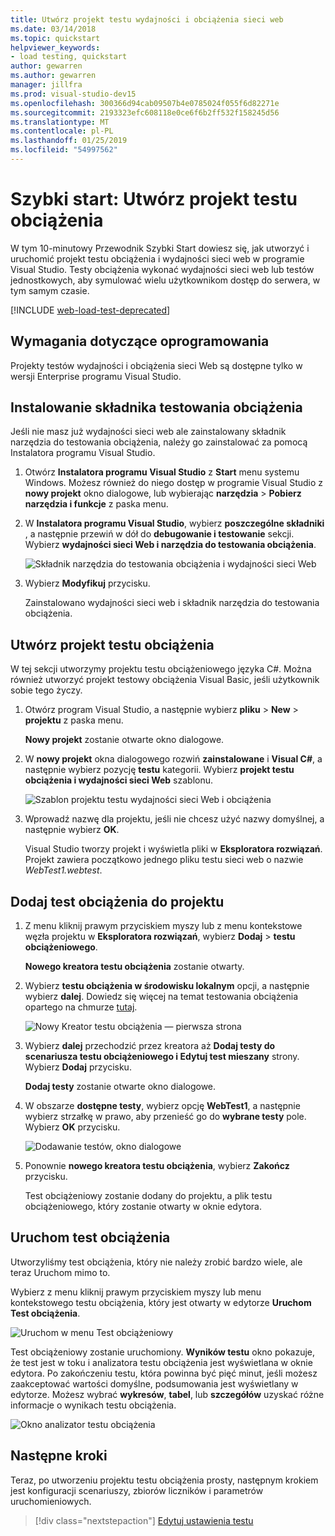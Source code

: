 ```yaml
---
title: Utwórz projekt testu wydajności i obciążenia sieci web
ms.date: 03/14/2018
ms.topic: quickstart
helpviewer_keywords:
- load testing, quickstart
author: gewarren
ms.author: gewarren
manager: jillfra
ms.prod: visual-studio-dev15
ms.openlocfilehash: 300366d94cab09507b4e0785024f055f6d82271e
ms.sourcegitcommit: 2193323efc608118e0ce6f6b2ff532f158245d56
ms.translationtype: MT
ms.contentlocale: pl-PL
ms.lasthandoff: 01/25/2019
ms.locfileid: "54997562"
---
```

# <a name="quickstart-create-a-load-test-project"></a>Szybki start: Utwórz projekt testu obciążenia

W tym 10-minutowy Przewodnik Szybki Start dowiesz się, jak utworzyć i uruchomić projekt testu obciążenia i wydajności sieci web w programie Visual Studio. Testy obciążenia wykonać wydajności sieci web lub testów jednostkowych, aby symulować wielu użytkownikom dostęp do serwera, w tym samym czasie.

[!INCLUDE [web-load-test-deprecated](includes/web-load-test-deprecated.md)]

## <a name="software-requirements"></a>Wymagania dotyczące oprogramowania

Projekty testów wydajności i obciążenia sieci Web są dostępne tylko w wersji Enterprise programu Visual Studio.

## <a name="install-the-load-testing-component"></a>Instalowanie składnika testowania obciążenia

Jeśli nie masz już wydajności sieci web ale zainstalowany składnik narzędzia do testowania obciążenia, należy go zainstalować za pomocą Instalatora programu Visual Studio.

1. Otwórz **Instalatora programu Visual Studio** z **Start** menu systemu Windows. Możesz również do niego dostęp w programie Visual Studio z **nowy projekt** okno dialogowe, lub wybierając **narzędzia** > **Pobierz narzędzia i funkcje** z paska menu.

1. W **Instalatora programu Visual Studio**, wybierz **poszczególne składniki** , a następnie przewiń w dół do **debugowanie i testowanie** sekcji. Wybierz **wydajności sieci Web i narzędzia do testowania obciążenia**.

   ![Składnik narzędzia do testowania obciążenia i wydajności sieci Web](media/web-perf-load-testing-tools-component.png)

1. Wybierz **Modyfikuj** przycisku.

   Zainstalowano wydajności sieci web i składnik narzędzia do testowania obciążenia.

## <a name="create-a-load-test-project"></a>Utwórz projekt testu obciążenia

W tej sekcji utworzymy projektu testu obciążeniowego języka C#. Można również utworzyć projekt testowy obciążenia Visual Basic, jeśli użytkownik sobie tego życzy.

1. Otwórz program Visual Studio, a następnie wybierz **pliku** > **New** > **projektu** z paska menu.

   **Nowy projekt** zostanie otwarte okno dialogowe.

1. W **nowy projekt** okna dialogowego rozwiń **zainstalowane** i **Visual C#**, a następnie wybierz pozycję **testu** kategorii. Wybierz **projekt testu obciążenia i wydajności sieci Web** szablonu.

   ![Szablon projektu testu wydajności sieci Web i obciążenia](media/web-perf-load-test-project-template.png)

1. Wprowadź nazwę dla projektu, jeśli nie chcesz użyć nazwy domyślnej, a następnie wybierz **OK**.

   Visual Studio tworzy projekt i wyświetla pliki w **Eksploratora rozwiązań**. Projekt zawiera początkowo jednego pliku testu sieci web o nazwie *WebTest1.webtest*.

## <a name="add-a-load-test-to-the-project"></a>Dodaj test obciążenia do projektu

1. Z menu kliknij prawym przyciskiem myszy lub z menu kontekstowe węzła projektu w **Eksploratora rozwiązań**, wybierz **Dodaj** > **testu obciążeniowego**.

   **Nowego kreatora testu obciążenia** zostanie otwarty.

1. Wybierz **testu obciążenia w środowisku lokalnym** opcji, a następnie wybierz **dalej**. Dowiedz się więcej na temat testowania obciążenia opartego na chmurze [tutaj](/azure/devops/test/load-test/get-started-simple-cloud-load-test?view=vsts).

   ![Nowy Kreator testu obciążenia — pierwsza strona](media/load-test-wizard-page-1.png)

1. Wybierz **dalej** przechodzić przez kreatora aż **Dodaj testy do scenariusza testu obciążeniowego i Edytuj test mieszany** strony. Wybierz **Dodaj** przycisku.

   **Dodaj testy** zostanie otwarte okno dialogowe.

1. W obszarze **dostępne testy**, wybierz opcję **WebTest1**, a następnie wybierz strzałkę w prawo, aby przenieść go do **wybrane testy** pole. Wybierz **OK** przycisku.

   ![Dodawanie testów, okno dialogowe](media/add-tests-dialog-box.png)

1. Ponownie **nowego kreatora testu obciążenia**, wybierz **Zakończ** przycisku.

   Test obciążeniowy zostanie dodany do projektu, a plik testu obciążeniowego, który zostanie otwarty w oknie edytora.

## <a name="run-the-load-test"></a>Uruchom test obciążenia

Utworzyliśmy test obciążenia, który nie należy zrobić bardzo wiele, ale teraz Uruchom mimo to.

Wybierz z menu kliknij prawym przyciskiem myszy lub menu kontekstowego testu obciążenia, który jest otwarty w edytorze **Uruchom Test obciążenia**.

![Uruchom w menu Test obciążeniowy](media/run-load-test.png)

Test obciążeniowy zostanie uruchomiony. **Wyników testu** okno pokazuje, że test jest w toku i analizatora testu obciążenia jest wyświetlana w oknie edytora. Po zakończeniu testu, która powinna być pięć minut, jeśli możesz zaakceptować wartości domyślne, podsumowania jest wyświetlany w edytorze. Możesz wybrać **wykresów**, **tabel**, lub **szczegółów** uzyskać różne informacje o wynikach testu obciążenia.

![Okno analizator testu obciążenia](media/load-test-analyzer.png)

## <a name="next-steps"></a>Następne kroki

Teraz, po utworzeniu projektu testu obciążenia prosty, następnym krokiem jest konfiguracji scenariuszy, zbiorów liczników i parametrów uruchomieniowych.

> [!div class="nextstepaction"]
> [Edytuj ustawienia testu](edit-load-tests.md)
